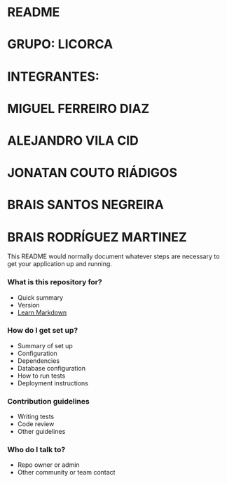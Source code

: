 ﻿# README #

# GRUPO: LICORCA #
# INTEGRANTES: #
# MIGUEL FERREIRO DIAZ #
# ALEJANDRO VILA CID #
# JONATAN COUTO RIÁDIGOS #
# BRAIS SANTOS NEGREIRA #
# BRAIS RODRÍGUEZ MARTINEZ #

This README would normally document whatever steps are necessary to get your application up and running.

### What is this repository for? ###

* Quick summary
* Version
* [Learn Markdown](https://bitbucket.org/tutorials/markdowndemo)

### How do I get set up? ###

* Summary of set up
* Configuration
* Dependencies
* Database configuration
* How to run tests
* Deployment instructions

### Contribution guidelines ###

* Writing tests
* Code review
* Other guidelines

### Who do I talk to? ###

* Repo owner or admin
* Other community or team contact